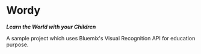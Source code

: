 # Wordy

***Learn the World with your Children***

A sample project which uses Bluemix's Visual Recognition API for education purpose.
